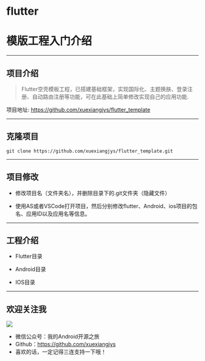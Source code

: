 # flutter

# 模版工程入门介绍

---

## 项目介绍

> Flutter空壳模板工程，已搭建基础框架，实现国际化、主题换肤、登录注册、自动路由注册等功能，可在此基础上简单修改实现自己的应用功能.

项目地址: https://github.com/xuexiangjys/flutter_template

---

## 克隆项目

```
git clone https://github.com/xuexiangjys/flutter_template.git
```

---

## 项目修改

* 修改项目名（文件夹名），并删除目录下的.git文件夹（隐藏文件）

* 使用AS或者VSCode打开项目，然后分别修改flutter、Android、ios项目的包名、应用ID以及应用名等信息。

---

## 工程介绍

* Flutter目录

* Android目录

* IOS目录

---

## 欢迎关注我

![](https://img.rruu.net/image/5f871cffe209c)

* 微信公众号：我的Android开源之旅
* Github：https://github.com/xuexiangjys
* 喜欢的话，一定记得三连支持一下哦！
